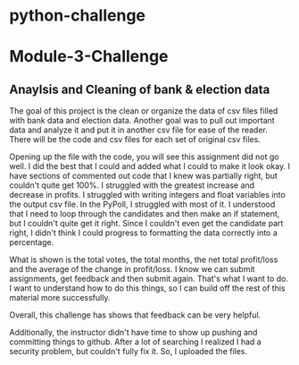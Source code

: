 # python-challenge
# Module-3-Challenge
## Anaylsis and Cleaning of bank & election data

The goal of this project is the clean or organize the data of csv files filled with bank data and election data. Another goal was to pull out important data and analyze it and put it in another csv file for ease of the reader. There will be the code and csv files for each set of original csv files.

Opening up the file with the code, you will see this assignment did not go well. I did the best that I could and added what I could to make it look okay. I have sections of commented out code that I knew was partially right, but couldn't quite get 100%. I struggled with the greatest increase and decrease in profits. I struggled with writing integers and float variables into the output csv file. In the PyPoll, I struggled with most of it. I understood that I need to loop through the candidates and then make an if statement, but I couldn't quite get it right. Since I couldn't even get the candidate part right, I didn't think I could progress to formatting the data correctly into a percentage. 

What is shown is the total votes, the total months, the net total profit/loss and the average of the change in profit/loss. I know we can submit assignments, get feedback and then submit again. That's what I want to do. I want to understand how to do this things, so I can build off the rest of this material more successfully. 

Overall, this challenge has shows that feedback can be very helpful. 

Additionally, the instructor didn't have time to show up pushing and committing things to github. After a lot of searching I realized I had a security problem, but couldn't fully fix it. So, I uploaded the files. 
